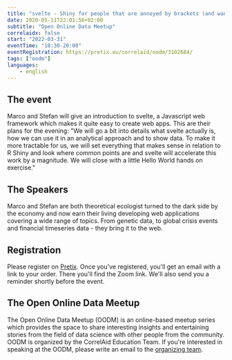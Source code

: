 ```yaml
---
title: "svelte - Shiny for people that are annoyed by brackets (and want to go beyond)"
date: 2020-05-11T22:01:56+02:00
subtitle: "Open Online Data Meetup"
correlaidx: false
start: "2022-03-31"
eventTime: "18:30-20:00"
eventRegistration: https://pretix.eu/correlaid/oodm/3102684/
tags: ["oodm"]
languages: 
    - english
---
```


## The event
Marco and Stefan will give an introduction to svelte, a Javascript web framework which makes it quite easy to create web apps. 
This are their plans for the evening: "We will go a bit into details what svelte actually is, how we can use it in an analytical approach and to show data. To make it more tractable for us, we will set everything that makes sense in relation to R Shiny and look where common points are and svelte will accelerate this work by a magnitude. We will close with a little Hello World hands on exercise."


## The Speakers
Marco and Stefan are both theoretical ecologist turned to the dark side by the economy and now earn their living developing web applications covering a wide range of topics. From genetic data, to global crisis events and financial timeseries data - they bring it to the web.

## Registration 
Please register on [Pretix](https://pretix.eu/correlaid/oodm/3102684/). Once you've registered, you'll get an email with a link to your order. There you'll find the Zoom link. We'll also send you a reminder shortly before the event.

## The Open Online Data Meetup
The Open Online Data Meetup (OODM) is an online-based meetup series which provides the space to share interesting insights and entertaining stories from the field of data science with other people from the community. OODM is organized by the CorrelAid Education Team. If you're interested in speaking at the OODM, please write an email to the [organizing team](mailto:events@correlaid.org).



